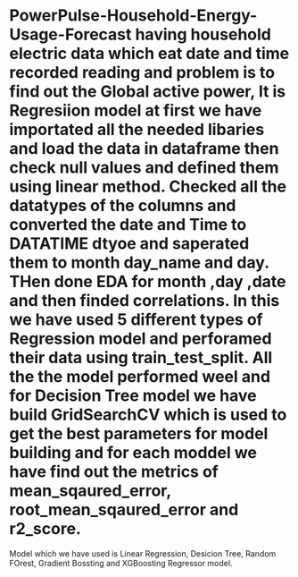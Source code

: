 # PowerPulse-Household-Energy-Usage-Forecast having household electric data which eat date and time recorded reading and problem is to find out the Global active power, It is Regresiion model at first we have importated all the needed libaries and load the data in dataframe then check null values and defined them using linear method. Checked all the datatypes of the columns and converted the date and Time to DATATIME dtyoe and saperated them to month day_name and day. THen done EDA for month ,day ,date and then finded correlations. In this we have used 5 different types of Regression model and perforamed their data using train_test_split. All the the model performed weel and for Decision Tree model we have build GridSearchCV which is used to get the best parameters for model building and for each moddel we have find out the metrics of mean_sqaured_error, root_mean_sqaured_error and r2_score.
Model which we have used is Linear Regression, Desicion Tree, Random FOrest, Gradient Bossting and XGBoosting Regressor model.
